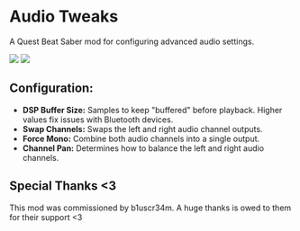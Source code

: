 # Audio Tweaks
A Quest Beat Saber mod for configuring advanced audio settings.

[![](https://i.imgur.com/Obvwzbum.jpg)](https://i.imgur.com/Obvwzbu.png)
[![](https://i.imgur.com/B8rR0hSm.jpg)](https://i.imgur.com/B8rR0hS.png)

## Configuration:
* **DSP Buffer Size:** Samples to keep "buffered" before playback. Higher values fix issues with Bluetooth devices.
* **Swap Channels:** Swaps the left and right audio channel outputs.
* **Force Mono:** Combine both audio channels into a single output.
* **Channel Pan:** Determines how to balance the left and right audio channels.

## Special Thanks <3
This mod was commissioned by b1uscr34m. A huge thanks is owed to them for their support <3
